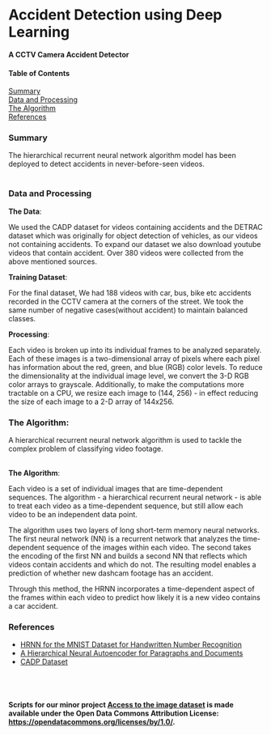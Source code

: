 # Accident Detection using Deep Learning
<b>A CCTV Camera Accident Detector</b>


<h4>Table of Contents</h4>

[Summary](#Summary)<br /> 
[Data and Processing](#Data)<br />
[The Algorithm](#Model)<br />
[References](#References)<br />

<a name="Summary"/>
<h3>Summary</h3>

The hierarchical recurrent neural network algorithm  model has been deployed to detect accidents in never-before-seen videos.
<br /><br />

<a name="Data"/>
<h3>Data and Processing</h3>

<b>The Data</b>:

We used the CADP dataset for videos containing accidents and the DETRAC dataset which was originally for object detection of vehicles, as our videos not containing accidents. To expand our dataset we also download youtube videos that contain accident. Over 380 videos were collected from the above mentioned sources.


<b>Training Dataset</b>:

For the final dataset, We had 188 videos with car, bus, bike etc accidents recorded in the CCTV camera at the corners of the street. We took the same number of negative cases(without accident) to maintain balanced classes.


<b>Processing</b>:

Each video is broken up into its individual frames to be analyzed separately. Each of these images is a two-dimensional array of pixels where each pixel has information about the red, green, and blue (RGB) color levels. To reduce the dimensionality at the individual image level, we convert the 3-D RGB color arrays to grayscale. Additionally, to make the computations more tractable on a CPU, we resize each image to (144, 256) - in effect reducing the size of each image to a 2-D array of 144x256.

<a name="Model"/>
<h3>The Algorithm:</h3>

A hierarchical recurrent neural network algorithm is used to tackle the complex problem of classifying video footage.

<br />
<b>The Algorithm</b>:

Each video is a set of individual images that are time-dependent sequences. The algorithm - a hierarchical recurrent neural network - is able to treat each video as a time-dependent sequence, but still allow each video to be an independent data point.

The algorithm uses two layers of long short-term memory neural networks. The first neural network (NN) is a recurrent network that analyzes the time-dependent sequence of the images within each video. The second takes the encoding of the first NN and builds a second NN that reflects which videos contain accidents and which do not. The resulting model enables a prediction of whether new dashcam footage has an accident.

Through this method, the HRNN incorporates a time-dependent aspect of the frames within each video to predict how likely it is a new video contains a car accident.

<a name="References"/>
<h3>References</h3>

<ul>
<li> <a href="https://github.com/fchollet/keras/blob/master/examples/mnist_hierarchical_rnn.py">HRNN for the MNIST Dataset for Handwritten Number Recognition</a>
<li> <a href="https://arxiv.org/abs/1506.01057">A Hierarchical Neural Autoencoder for Paragraphs and Documents</a>
<li> <a href="https://ankitshah009.github.io/accident_forecasting_traffic_camera">CADP Dataset</a>
</ul>

<br /><br />

#### Scripts for our minor project [Access to the image dataset](https://docs.google.com/forms/d/e/1FAIpQLSfuMMGafmiZ35alIgYkZeyGkR6gHhBURjxJPSe6aB6CWjN1EA/viewform) is made available under the Open Data Commons Attribution License: https://opendatacommons.org/licenses/by/1.0/.
